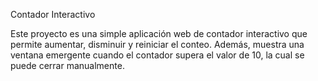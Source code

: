 Contador Interactivo

Este proyecto es una simple aplicación web de contador interactivo que permite aumentar, disminuir y reiniciar el conteo. 
Además, muestra una ventana emergente cuando el contador supera el valor de 10, la cual se puede cerrar manualmente.
